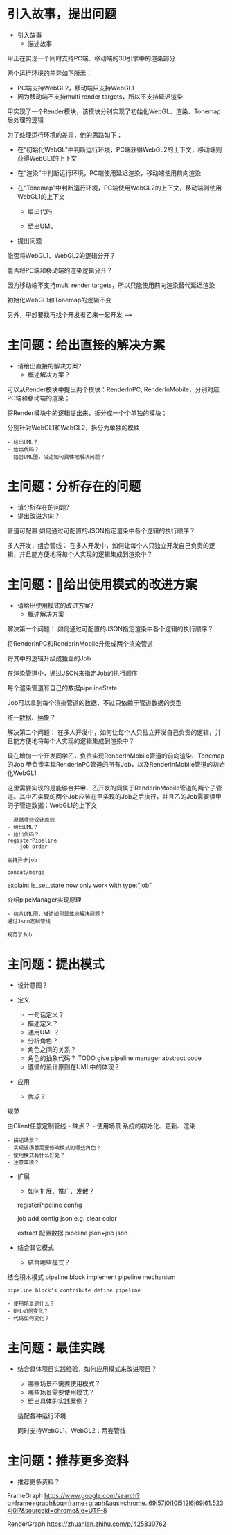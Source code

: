 # 引入故事，提出问题

- 引入故事
    - 描述故事

甲正在实现一个同时支持PC端、移动端的3D引擎中的渲染部分

<!-- 他实现了初始化WebGL1的逻辑

因为使用延迟渲染来支持多光源，所以分别实现了生成GBuffer、着色的逻辑

他还实现了Tonemap的后处理逻辑  -->


两个运行环境的差异如下所示：

- PC端支持WebGL2，移动端只支持WebGL1
- 因为移动端不支持multi render targets，所以不支持延迟渲染

甲实现了一个Render模块，该模块分别实现了初始化WebGL、渲染、Tonemap后处理的逻辑

为了处理运行环境的差异，他的思路如下；

- 在“初始化WebGL”中判断运行环境，PC端获得WebGL2的上下文，移动端则获得WebGL1的上下文
- 在“渲染”中判断运行环境，PC端使用延迟渲染，移动端使用前向渲染
- 在“Tonemap”中判断运行环境，PC端使用WebGL2的上下文，移动端则使用WebGL1的上下文


    - 给出代码

    - 给出UML

- 提出问题

能否将WebGL1、WebGL2的逻辑分开？

能否将PC端和移动端的渲染逻辑分开？




<!-- 
<!-- 因为移动端只支持WebGL1，所以需要重新实现初始化WebGL1的逻辑 -->

因为移动端不支持multi render targets，所以只能使用前向渲染替代延迟渲染

<!-- 原来的Tonemap使用了WebGL2的上下文，需要改为使用WebGL1的上下文 -->

初始化WebGL1和Tonemap的逻辑不变


另外，甲想要找再找个开发者乙来一起开发 -->


# 主问题：给出直接的解决方案

- 请给出直接的解决方案?
    - 概述解决方案？

可以从Render模块中提出两个模块：RenderInPC, RenderInMobile，分别对应PC端和移动端的渲染；

将Render模块中的逻辑提出来，拆分成一个个单独的模块；

分别针对WebGL1和WebGL2，拆分为单独的模块


    - 给出UML？
    - 给出代码？
    - 结合UML图，描述如何具体地解决问题？




# 主问题：分析存在的问题

- 请分析存在的问题?
- 提出改进方向？


<!-- 可配置 -->
<!-- 定制管线，适配各种运行环境 -->
<!-- 通过JSON定制管线，适配各种运行环境 -->
<!-- 如何通过可配置的JSON指定渲染管线中的Job的执行顺序？ -->
管道可配置
如何通过可配置的JSON指定渲染中各个逻辑的执行顺序？



多人开发，组合管线：
在多人开发中，如何让每个人只独立开发自己负责的逻辑，并且能方便地将每个人实现的逻辑集成到渲染中？



<!-- # 主问题：给出可能的改进方案

- 请给出可能的改进方案?
    - 概述解决方案？
    - 给出UML ？
    - 给出代码？
    - 结合UML图，描述如何具体地解决问题？




# 主问题：分析存在的问题

- 请分析存在的问题?
- 提出改进方向？ -->





# 主问题：给出使用模式的改进方案


- 请给出使用模式的改进方案?
    - 概述解决方案
    <!-- Tree

    传递state -->


解决第一个问题： 如何通过可配置的JSON指定渲染中各个逻辑的执行顺序？

<!-- 如何通过可配置的JSON指定渲染中各个逻辑的执行顺序？ -->
将RenderInPC和RenderInMobile升级成两个渲染管道

将其中的逻辑升级成独立的Job

在渲染管道中，通过JSON来指定Job的执行顺序

每个渲染管道有自己的数据pipelineState

Job可以拿到每个渲染管道的数据，不过只依赖于管道数据的类型


统一数据、抽象？



解决第二个问题： 在多人开发中，如何让每个人只独立开发自己负责的逻辑，并且能方便地将每个人实现的逻辑集成到渲染中？

现在增加一个开发同学乙，负责实现RenderInMobile管道的前向渲染、Tonemap的Job
甲负责实现RenderInPC管道的所有Job，以及RenderInMobile管道的初始化WebGL1

这里需要实现的是能够合并甲、乙开发的同属于RenderInMobile管道的两个子管道。其中乙实现的两个Job应该在甲实现的Job之后执行，并且乙的Job需要读甲的子管道数据：WebGL1的上下文


    - 遵循哪些设计原则
    - 给出UML？
    - 给出代码？
    registerPipeline
        job order

    支持异步job

    concat/merge


explain:
is_set_state
    now only work with type:"job"

介绍pipeManager实现原理



    - 结合UML图，描述如何具体地解决问题？
    通过Json定制管线

    规范了Job



# 主问题：提出模式


- 设计意图？
- 定义
    - 一句话定义？
    - 描述定义？
    - 通用UML？
    - 分析角色？
    - 角色之间的关系？
    - 角色的抽象代码？
    TODO give pipeline manager abstract code
    - 遵循的设计原则在UML中的体现？


- 应用
    - 优点？

规范

由Client任意定制管线
    - 缺点？
    - 使用场景
系统的初始化、更新、渲染

    - 描述场景？
    - 实现该场景需要修改模式的哪些角色？
    - 使用模式有什么好处？
    - 注意事项？

- 扩展
    - 如何扩展、推广、发散？


    registerPipeline
        config

    <!-- initPipeline
        initFunc -->

    job add config json
        e.g. clear color
    


    extract 配置数据
        pipeline json+job json


- 结合其它模式
    - 结合哪些模式？

<!-- 结合反应模式
    异步job -->



结合积木模式
    pipeline block implement pipeline mechanism

    pipeline block's contribute define pipeline

    - 使用场景是什么？
    - UML如何变化？
    - 代码如何变化？


# 主问题：最佳实践

- 结合具体项目实践经验，如何应用模式来改进项目？
    - 哪些场景不需要使用模式？
    - 哪些场景需要使用模式？
    - 给出具体的实践案例？

    适配各种运行环境

    同时支持WebGL1、WebGL2：两套管线


# 主问题：推荐更多资料

- 推荐更多资料？

FrameGraph
https://www.google.com/search?q=frame+graph&oq=frame+graph&aqs=chrome..69i57j0i10i512l6j69i61.5234j0j7&sourceid=chrome&ie=UTF-8


RenderGraph
https://zhuanlan.zhihu.com/p/425830762